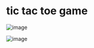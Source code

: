 # tic tac toe game

![image](https://github.com/omkarpatole1799/tic-tac-toe/assets/56589966/912cb694-ef5e-4763-8bab-4cd912c47c56)


![image](https://github.com/omkarpatole1799/tic-tac-toe/assets/56589966/2a367555-31e7-4986-9034-9140c416bf1e)
